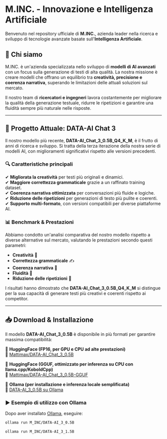 # M.INC. - Innovazione e Intelligenza Artificiale  

Benvenuto nel repository ufficiale di **M.INC.**, azienda leader nella ricerca e sviluppo di tecnologie avanzate basate sull'**Intelligenza Artificiale**.  

## 📌 Chi siamo  
M.INC. è un'azienda specializzata nello sviluppo di **modelli di AI avanzati** con un focus sulla generazione di testi di alta qualità. La nostra missione è creare modelli che offrano un equilibrio tra **creatività, precisione e coerenza narrativa**, superando le limitazioni delle attuali soluzioni sul mercato.  

Il nostro team di **ricercatori e ingegneri** lavora costantemente per migliorare la qualità della generazione testuale, ridurre le ripetizioni e garantire una fluidità sempre più naturale nelle risposte.  

---

## 🚀 Progetto Attuale: DATA-AI Chat 3  
Il nostro modello più recente, **DATA-AI_Chat_3_0.5B_Q4_K_M**, è il frutto di anni di ricerca e sviluppo. Si tratta della terza iterazione della nostra serie di modelli AI, con miglioramenti significativi rispetto alle versioni precedenti.  

### 🔍 **Caratteristiche principali**  
✔ **Migliorata la creatività** per testi più originali e dinamici.  
✔ **Maggiore correttezza grammaticale** grazie a un raffinato training dataset.  
✔ **Coerenza narrativa ottimizzata** per conversazioni più fluide e logiche.  
✔ **Riduzione delle ripetizioni** per generazioni di testo più pulite e coerenti.  
✔ **Supporto multi-formato**, con versioni compatibili per diverse piattaforme AI.  

### 📊 **Benchmark & Prestazioni**  
Abbiamo condotto un'analisi comparativa del nostro modello rispetto a diverse alternative sul mercato, valutando le prestazioni secondo questi parametri:  

- **Creatività** 🎨  
- **Correttezza grammaticale** ✍️  
- **Coerenza narrativa** 📖  
- **Fluidità** 🌊  
- **Riduzione delle ripetizioni** 🔄  

I risultati hanno dimostrato che **DATA-AI_Chat_3_0.5B_Q4_K_M** si distingue per la sua capacità di generare testi più creativi e coerenti rispetto ai competitor.  

---

## 📥 **Download & Installazione**  
Il modello **DATA-AI_Chat_3_0.5B** è disponibile in più formati per garantire massima compatibilità:  

📌 **HuggingFace (FP16, per GPU e CPU ad alte prestazioni)**  
🔗 [Mattimax/DATA-AI_Chat_3_0.5B](https://huggingface.co/Mattimax/DATA-AI_Chat_3_0.5B)  

📌 **HuggingFace (GGUF, ottimizzato per inferenza su CPU con llama.cpp/KoboldCpp)**  
🔗 [Mattimax/DATA-AI_Chat_3_0.5B-GGUF](https://huggingface.co/Mattimax/DATA-AI_Chat_3_0.5B-GGUF)  

📌 **Ollama (per installazione e inferenza locale semplificata)**  
🔗 [DATA-AI_3_0.5B su Ollama](https://www.ollama.com/M_INC/DATA-AI_3_0.5B)  

### ▶ **Esempio di utilizzo con Ollama**  
Dopo aver installato [Ollama](https://ollama.ai/), eseguire:  
```bash
ollama run M_INC/DATA-AI_3_0.5B
```
```bash
ollama run M_INC/DATA-AI_3_1.5B
